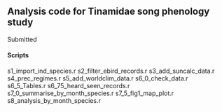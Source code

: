 ## Analysis code for Tinamidae song phenology study

Submitted

#### Scripts
s1_import_ind_species.r
s2_filter_ebird_records.r
s3_add_suncalc_data.r
s4_prec_regimes.r
s5_add_worldclim_data.r
s6_0_check_data.r
s6_5_Tables.r
s6_75_heard_seen_records.r
s7_0_summarise_by_month_species.r
s7_5_fig1_map_plot.r
s8_analysis_by_month_species.r